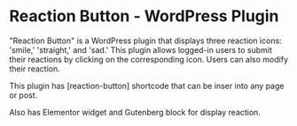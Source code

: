 # Reaction Button - WordPress Plugin

"Reaction Button" is a WordPress plugin that displays three reaction icons: 'smile,' 'straight,' and 'sad.' This plugin allows logged-in users to submit their reactions by clicking on the corresponding icon. Users can also modify their reaction.

This plugin has [reaction-button] shortcode that can be inser into any page or post.

Also has Elementor widget and Gutenberg block for display reaction.